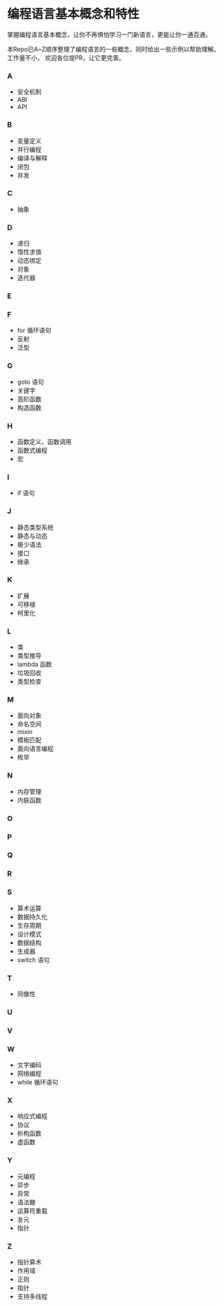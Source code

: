 # 编程语言基本概念和特性
掌握编程语言基本概念，让你不再惧怕学习一门新语言，更能让你一通百通。

本Repo已A~Z顺序整理了编程语言的一些概念，同时给出一些示例以帮助理解。工作量不小， 欢迎各位提PR，让它更完善。



### A

- 安全机制
- ABI
- API

### B

- 变量定义
- 并行编程
- 编译与解释
- 闭包
- 并发

### C

- 抽象

### D

- 递归
- 惰性求值
- 动态绑定
- 对象
- 迭代器

### E

### F

- for 循环语句
- 反射
- 泛型

### G

- goto 语句
- 关键字
- 高阶函数
- 构造函数

### H

- 函数定义，函数调用
- 函数式编程
- 宏

### I

- if 语句

### J

- 静态类型系统
- 静态与动态
- 极少语法
- 接口
- 继承

### K

- 扩展
- 可移植
- 柯里化

### L

- 类
- 类型推导
- lambda 函数
- 垃圾回收
- 类型检查

### M

- 面向对象
- 命名空间
- mixin
- 模板匹配
- 面向语言编程
- 枚举

### N

- 内存管理
- 内联函数

### O

### P

### Q

### R

### S

- 算术运算
- 数据持久化
- 生存周期
- 设计模式
- 数据结构
- 生成器
- switch 语句

### T

- 同像性

### U

### V

### W

- 文字编码
- 网络编程
- while 循环语句

### X

- 响应式编程
- 协议
- 析构函数
- 虚函数

### Y

- 元编程
- 异步
- 异常
- 语法糖
- 运算符重载
- 友元
- 指针

### Z

- 指针算术
- 作用域
- 正则
- 指针
- 支持多线程



